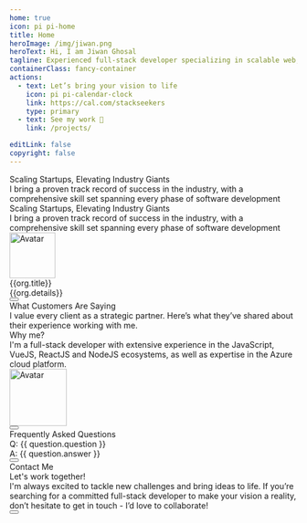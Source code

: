 ```yaml
---
home: true
icon: pi pi-home
title: Home
heroImage: /img/jiwan.png
heroText: Hi, I am Jiwan Ghosal
tagline: Experienced full-stack developer specializing in scalable web, mobile, and software solutions.
containerClass: fancy-container
actions:
  - text: Let’s bring your vision to life
    icon: pi pi-calendar-clock
    link: https://cal.com/stackseekers
    type: primary
  - text: See my work 🚀
    link: /projects/

editLink: false
copyright: false
---
```


<div class="hidden">
  <div class="text-4xl font-bold">Scaling Startups, Elevating Industry Giants</div>
  <div class="my-4 text-xl">I bring a proven track record of success in the industry, with a comprehensive skill set spanning every phase of software development</div>
</div>

<div class="my-6">
  <div class="text-center pb-4">
    <div class="text-4xl font-bold">Scaling Startups, Elevating Industry Giants</div>
    <div class="my-4 text-xl">I bring a proven track record of success in the industry, with a comprehensive skill set spanning every phase of software development</div>
  </div>
  <div class="my-4 flex flex-column md:flex-row justify-content-center">
    <div class="md:col col-12 border-round-md p-2 m-2 vp-feature-item flex align-items-center justify-content-center" v-for="org in orgs" :key="org.title">
      <div class="no-underline flex flex-column justify-content-center flex-wrap">
        <div class="mr-2 flex align-items-center justify-content-center">
          <img :src="org.icon" alt="Avatar" width="80px"/>
        </div>
        <div class="text-2xl font-bold flex align-items-center justify-content-center"><span>{{org.title}}</span></div>
        <div class="text-xs flex align-items-center justify-content-center">{{org.details}}</div>
      </div>
    </div>
  </div>
</div>

<div class="my-6">
  <div class="text-center pb-4">
  </div>
  <div class="card relative">
    <Carousel :value="projects" :numVisible="3" :numScroll="1" :responsiveOptions="responsiveOptions" class="flex">
        <template #item="slotProps">
            <div class="border border-surface-200 shadow-1 border-round-md rounded m-2 p-2 flex flex-column align-self-center align-items-center justify-content-center" >
                <div class="mb-2 image-box" v-if=slotProps.data.images[0]>
                    <div class="relative mx-auto w-13rem h-10rem overflow-hidden" >
                        <img :src="slotProps.data.images[0].itemImageSrc" :alt="slotProps.data.images[0].alt" class="w-full rounded"/>
                    </div>
                </div>
                <a :href="slotProps.data.link" class="text-l p-2 font-medium text-center no-underline">
                  {{ slotProps.data.name }}
                </a>
            </div>
        </template>
    </Carousel>
  </div>
  <div class="text-center pb-4">
    <a href="/projects/" size="large" color="deeppink" class="flex justify-content-center text-center no-underline mt-4"> 
      <Button label="See All Projects" icon="pi pi-angle-double-right" severity="secondary" raised rounded iconPos="right"/>
    </a>
  </div>
</div>


<!-- Testimonials -->
<div class="my-6">
  <div class="text-center pb-4">
    <div class="text-4xl font-bold">What Customers Are Saying</div>
    <div class="my-4 text-xl">I value every client as a strategic partner. Here’s what they’ve shared about their experience working with me.</div>
  </div>
  <div class="card relative" @mouseenter="pauseAutoPlay"
    @mouseleave="resumeAutoPlay">
    <Carousel :value="testimonials" :numVisible="1" :numScroll="1"  ref="carousel" :responsiveOptions="responsiveCustomerOptions" circular :page="currentPage"
      @page="onPageChange">
        <template #item="slotProps">
          <div class="card shadow-1 border-round-md p-4 md:mx-8 vp-feature-item">
            <div class="font-italic mb-8">
              <div class="text-md" ><span class="font-bold text-4xl">"</span> {{ slotProps.data.message }}</div>
            </div>
            <div class="flex align-items-center">
              <img :src="slotProps.data.avatar" alt="Avatar" class="border-circle" width="50px" />
              <a :href="slotProps.data.link" target="_blank" class="no-underline">
                <div class="flex flex-column align-items-start ml-2">
                  <div>{{ slotProps.data.name }}</div>
                  <div>
                    <img :alt="slotProps.data.name" src="https://primefaces.org/cdn/primevue/images/flag/flag_placeholder.png" :class="`flag flag-${slotProps.data.code.toLowerCase()} mr-2`" style="width: 18px" />
                    {{ slotProps.data.location }}
                  </div>
                </div>
              </a>
            </div>
          </div>
        </template>
    </Carousel>
  </div>
</div>

<div class="my-6 flex flex-column">
  <div class="text-center pb-4">
    <div class="text-4xl font-bold">Why me?</div>
  </div>
</div>
<div class="my-4">
  <div class="text-xl">
    I'm a full-stack developer with extensive experience in the JavaScript, VueJS, ReactJS and NodeJS ecosystems, as well as expertise in the Azure cloud platform.
  </div>
  <div class="grid mt-4">
    <div class="md:col col-6 text-center" v-for="stackLogo in stackLogos" :key="stackLogo.title">
      <i :class="stackLogo.icon" class="m-auto text-400 pl-3" style="font-size: 5rem"></i>
      <Image :src="stackLogo.link" alt="Avatar" width="100px" />
    </div>
  </div>
  <div class="text-center pb-4">
    <a href="/about/#stack" size="large" color="deeppink" class="flex justify-content-center text-center no-underline mt-4"> 
      <Button label="See All Stacks" icon="pi pi-angle-double-right" severity="secondary" raised rounded iconPos="right"/>
    </a>
  </div>
</div>


<!-- FAQ -->
<div v-if="questions" class="my-6">
  <div class="text-center pb-4">
    <div class="text-4xl font-bold">Frequently Asked Questions</div>
  </div>
  <div class="grid md:mx-2 my-4 overflow-hidden border-round-2xl" :style="getImage()">
    <div class="md:col-8 col-12">
      <div class="surface-0 p-2 border-round-2xl text-900 flex flex-column gap-2 vp-feature-item">
        <div v-for="question in questions" :key="question.id" class="my-2">
          <div class="flex flex-column my-1 gap-2">
            <div class="font-medium text-xl">Q: {{ question.question }}</div>
            <div class="text-md"><span class="font-medium text-xl">A:</span> {{ question.answer }}</div>
          </div>
        </div>
        <div class="my-4">
          <a href="https://cal.com/stackseekers" size="large" color="deeppink" class="flex justify-content-center text-center no-underline mt-4"> 
            <Button label="Discuss Your Project" icon="pi pi-calendar-clock" severity="primary" raised rounded/>
          </a>
        </div>
      </div>
    </div>
  </div>
</div>

<!-- Contact Me -->
<div class="border-round-md vp-feature-item" id="contact">
  <div class="text-center pb-4">
    <div class="text-4xl font-bold">Contact Me</div>
    <div class="my-4 text-md">Let's work together!</div>
  </div>
  <div class="my-4 text-center text-xl">
    I'm always excited to tackle new challenges and bring ideas to life. If you’re searching for a committed full-stack developer to make your vision a reality, don’t hesitate to get in touch - I’d love to collaborate!
  </div>
  <div class="my-4">
    <a href="mailto:jiwan.cse@gmail.com" size="large" color="deeppink" class="flex justify-content-center text-center no-underline"> 
      <Button label="Hire Now" icon="pi pi-briefcase" severity="primary" raised rounded />
    </a>
  </div>
  <div class="flex flex-row justify-content-end flex-wrap gap-4 mx-6">
    <a
      v-for="(socialElement, socialIndex) in social"
      :key="socialIndex"
      :href="socialElement.url"
      target="_blank"
      class="flex flex-row gap-2"
      >
      <i :class="socialElement.icon" style="font-size: 1rem"></i>
      </a>
  </div>
</div>

<script setup lang="ts">
import { ref, onMounted, onBeforeUnmount } from "vue";

// Current page and autoplay interval
const currentPage = ref(0);
const autoplayInterval = 5000;
let autoplayTimer = null;

const projects = ref([
    {
        name: " Upstox: Partner Dashboard",
        description: "Open a sub-broker account with Upstox.",
        skills: ["AngularJS", "MongoDB", "MSSQL", "LoopbackJS"],
        software: "Web",
        features: [
            {
                name:'Refer and earn program'
            },
            {
                name:'Track lead refered'
            },
            {
                name:'Ambasador program'
            },
            {
                name:'Royalty program'
            },
            {
                name:'Track customer refered'
            },
            {
                name:'Dashboard to show earning based on the program'
            },
            {
                name:'Search by name and UCC'
            },
            {
                name:'Earning report based on the customer trade'
            },
        ],
        org: "Upstox",
        year: "2018",
        schema: "https://schema.org/BusinessApplication",
        link: "https://upstox.com/sub-broker/",
        images: [
          {
              itemImageSrc: '/img/projects/partnerUpstox/dashboard.png',
              thumbnailImageSrc: '/img/projects/partnerUpstox/dashboard.png',
              alt: 'Open a sub-broker account with Upstox.',
              title: 'Open a sub-broker account with Upstox.'
          },
          {
              itemImageSrc: '/img/projects/partnerUpstox/partnerUpstox.png',
              thumbnailImageSrc: '/img/projects/partnerUpstox/partnerUpstox.png',
              alt: 'Open a sub-broker account with Upstox.',
              title: 'Open a sub-broker account with Upstox.'
          },
          
          {
              itemImageSrc: '/img/projects/partnerUpstox/leads.png',
              thumbnailImageSrc: '/img/projects/partnerUpstox/leads.png',
              alt: 'Open a sub-broker account with Upstox.',
              title: 'Open a sub-broker account with Upstox.'
          },
          {
              itemImageSrc: '/img/projects/partnerUpstox/customer.png',
              thumbnailImageSrc: '/img/projects/partnerUpstox/customer.png',
              alt: 'Open a sub-broker account with Upstox.',
              title: 'Open a sub-broker account with Upstox.'
          },
          {
              itemImageSrc: '/img/projects/partnerUpstox/earning.png',
              thumbnailImageSrc: '/img/projects/partnerUpstox/earning.png',
              alt: 'Open a sub-broker account with Upstox.',
              title: 'Open a sub-broker account with Upstox.'
          },
        ],
    },
    {
        name: "Upstox: Open Demat Account",
        description: "Open a Demat Account Online: Demat Account Opening at Upstox",
        skills: ["AngularJS", "MongoDB", "MSSQL", "LoopbackJS","Digital Ocean"],
        software: "Web",
        features: [
            {
                name:'Open Demat account with document upload'
            },
            {
                name:'Pan, Aadhar, IPV, and canceled check verification'
            },
            {
                name:'Lead to CRM system'
            },
            {
                name:'Scrutiny of lead'
            },
            {
                name:'Upload details to NSE, BSE, and MCX'
            },
            {
                name:'Report based on the flow of lead'
            },
        ],
        org: "Upstox",
        year: "2017",
        schema: "https://schema.org/BusinessApplication",
        link: "https://upstox.com/open-demat-account/",
        images: [
                {
                    itemImageSrc: '/img/projects/openDemat.png',
                    thumbnailImageSrc: '/img/projects/openDemat.png',
                    alt: 'Open a Demat Account Online: Demat Account Opening at Upstox',
                    title: 'Open a Demat Account Online: Demat Account Opening at Upstox'
                },
            ],
    },
    {
        name: "Call Matrix",
        description: "Call Intelligence, Marketing, and Analytics Platform",
        skills: ["NodeJS", "MongoDB", "MSSQL", "HapiJS","Digital Ocean"],
        software: "Web",
        features: [
            {
                name:'Create campaign for call'
            },
            {
                name:'Create bundel of campaigns for call'
            },
            {
                name:'Buy local & toll-free numbers'
            },
            {
                name:'Call Recording and Off Hour Call Handling'
            },
            {
                name:'Funnel to redirect the call based on the multi level IVR'
            },
            {
                name:'Report of bundel, CDR, and offer based on hour, week and geo location'
            },
            {
                name:'Dashboard to get bird eye view'
            },
            {
                name:'Google Adwords API integration'
            },
            {
                name:'User autherisation based on role'
            },
        ],
        org: "Mobistreak",
        year: "2015",
        schema: "https://schema.org/BusinessApplication",
        link: "https://callmatrix.io/",
        images: [
                {
                    itemImageSrc: '/img/projects/callmatrix.png',
                    thumbnailImageSrc: '/img/projects/callmatrix.png',
                    alt: 'CallMatrix - Call Intelligence, Marketing, and Analytics Platform',
                    title: 'Title 1'
                },
            ],
    },
    {
        name: "Trokka Attraction",
        description: "Book Attractions and Tours for Your Next Holiday",
        skills: ["Javascript", "ES6", "VueJs", "Vuex","Axios","API integration",   "ExpressJS", "MongoDB", "Git", "EC2"],
        software: "Web",
        features: [
            {
                name:'Show Tours and Attraction of Malaysia'
            },
            {
                name:'Popular activities based on rating and demand'
            },
            {
                name:'Activities and details based on location'
            },
            {
                name:'Book and share attractions for other people'
            },
            {
                name:'Discount system based on promo code'
            },
            {
                name:'Paymnet system using Boost wallet and other payment methods'
            },
            {
                name:'Custome CMS Backend system to add, update, delete tours and attractions'
            },
        ],
        org: "Catch That Bus",
        year: "2019",
        schema: "https://schema.org/DeveloperApplication",
        link: "/projects/#Trokka Attraction",
        images: [
                {
                    itemImageSrc: '/img/projects/trokka.gif',
                    thumbnailImageSrc: '/img/projects/trokka.gif',
                    alt: 'Trokka.com | Book Attractions and Tours for Your Next Holiday',
                    title: 'Trokka.com | Book Attractions and Tours for Your Next Holiday'
                },
            ],
    },
    {
        name: "Catch That Bus",
        description: "Book Malaysia and Singapore bus tickets online.",
        skills: ["Javascript", "ES6", "VueJs", "Vuex","Vite","Axios", "Cordova", "API integration",   "ExpressJS", "MongoDB", "Git", "EC2",  "Eslint", "Prettier"],
        software: "Web / IOS APP",
        features: [
            {
                name:'Search for bus by chosing from destination and to destination in Malaysia for dates'
            },
            {
                name:'Sort and filter on available buses'
            },
            {
                name:'Seat visualization of a bus'
            },
            {
                name:'Booking system to handel concurent request'
            },
            {
                name:'Discount system based on cupon code',
            },
            {
                name:'Insurnce integration for travelers',
            },
            {
                name:'Payment system usign wallet and cards',
            },
            {
                name:'Webview for Boost wallet',
            },
            {
                name:'Multiple language support'
            },
            {
                name:'Multiple Currency support'
            },
            {
                name:'Bus Booked history'
            },
            {
                name:'Bus orboarding sytem for admin and bus operator'
            },
        ],
        org: "Catch That Bus",
        year: "2019",
        schema: "https://schema.org/DeveloperApplication",
        link: "https://m.catchthatbus.com",
        iosLink: "https://apps.apple.com/my/app/catchthatbus/id1025824078",
        images: [
                {
                    itemImageSrc: '/img/projects/catchthatbus.gif',
                    thumbnailImageSrc: '/img/projects/catchthatbus.gif',
                    alt: 'Book Malaysia and Singapore bus tickets online. | CatchThatBus',
                    title: 'Book Malaysia and Singapore bus tickets online. | CatchThatBus'
                },
                {
                    itemImageSrc: 'https://is1-ssl.mzstatic.com/image/thumb/Purple113/v4/ad/b9/3b/adb93b8f-08b6-ac23-8f9e-906f7b2529c2/pr_source.png/230x0w.png',
                    thumbnailImageSrc: 'https://is1-ssl.mzstatic.com/image/thumb/Purple113/v4/ad/b9/3b/adb93b8f-08b6-ac23-8f9e-906f7b2529c2/pr_source.png/230x0w.png',
                    alt: 'IOS app for booking Malaysia and Singapore bus tickets online | CatchThatBus',
                    title: 'Title 1'
                },
            ],
    },
    {
      name: "See All",
      images: [],
      link:"/projects/"
    }
]);
const responsiveOptions = ref([
    {
        breakpoint: '1400px',
        numVisible: 4,
        numScroll: 1
    },
    {
        breakpoint: '1199px',
        numVisible: 2,
        numScroll: 1
    },
    {
        breakpoint: '767px',
        numVisible: 2,
        numScroll: 1
    },
    {
        breakpoint: '575px',
        numVisible: 1,
        numScroll: 1
    }
]);

const responsiveCustomerOptions = ref([
    {
        breakpoint: '1400px',
        numVisible: 1,
        numScroll: 1
    },
    {
        breakpoint: '1199px',
        numVisible: 1,
        numScroll: 1
    },
    {
        breakpoint: '767px',
        numVisible: 1,
        numScroll: 1
    },
    {
        breakpoint: '575px',
        numVisible: 1,
        numScroll: 1
    }
]);

  const social= [
    { label: 'linkedin', icon: 'pi pi-linkedin', url: 'https://www.linkedin.com/in/jiwanghosal/' },
    { label: 'youtube', icon: 'pi pi-youtube', url: 'https://www.youtube.com/@stackseekers' },
    { label: 'stackoverflow', icon: 'pi pi-chart-bar', url: 'https://stackoverflow.com/users/10376224/stchr?tab=profile' },
    { label: 'Instagram', icon: 'pi pi-instagram', url: 'https://www.instagram.com/jiwan_ghosal/' },
  ];

const orgs= [
  {
    "title": "Capgemini",
    "icon": "/img/home/capgemini2.png",
    "details": "Consulting and technology services",
    "link": "https://www.capgemini.com/"
  },
  {
    "title": "CatchThatBus",
    "icon": "/img/home/catchthatbus.png",
    "details": "Leisure, Travel, and Tourism",
    "link": "https://www.catchthatbus.com/"
  },
  {
    "title": "Upstox",
    "icon": "/img/home/upstox.jpeg",
    "details": "Online stock broker",
    "link": "https://www.upstox.com/"
  },
  {
    "title": "Mobistreak",
    "icon": "/img/home/mobistreak.png",
    "details": "Marketing and advertising",
    "link": "https://www.mobistreak.com/"
  }
]

  const skills = [
    {
      name: "Front end",
      value: ["VueJS", "Vue3", "Nuxt", "ReactJS", "Vite", "Pinia","Axios", "Vuepress", "Storybook", "Lit","HTML5","CSS3","JavaScript(ES6)", "TypeScript"]
    },
    {
      name: "Back end",
      value: ["ExpressJS","NodeJS","MYSQL","MSSQL","PLSQL","MongoDB","DynamoDB"],
    },
    {
      name: "Hosting & Deployment",
      value: ["Git","CICD","Ansible", "YAML", "Docker","Kibana","Azure", "AWS"],
    },
    {
      name: "Automation Testing",
      value: ["Jest","Testcafe","Lighthouse","Playwright"],
    }
  ];

  const questions = [
    {
      id: 1,
      question: "How can I start a project with you?",
      answer: "You can start by scheduling a meeting with me. I’ll connect with you promptly to discuss your requirements and plan the next steps."
    },
    {
      id: 2,
      question: "What services do you provide?",
      answer: "I offer a variety of services tailored to your needs, including Custom Web Development, E-commerce Solutions, API Development and Integration, Figma to Web Conversion, and Hosting & Deployment. Let’s find the best solution for your project!"
    },
    {
      id: 3,
      question: "What does the project process look like?",
      answer: `It’s simple and straightforward:
      1) We start with understanding your requirements, 
      2) Set a clear timeline, 
      3) I handle the development phase, and 4) Deliver your project with ongoing support to ensure success.`
    }
  ];


  const getImage = () =>`background-image: url('/img/home/faq.jpeg');  background-repeat: no-repeat; background-size: cover;`

  const features = [
    {
      icon: 'pi pi-tag',
      title: 'No minimum order',
      description: 'Try our service without any hassle.'
    },
    {
      icon: 'pi pi-bolt',
      title: 'Fast Delivery',
      description: 'I have got you covered.'
    },
    {
      icon: 'pi pi-calendar-clock',
      title: 'Support',
      description: 'I am here to help!'
    },
    {
      icon: 'pi pi-eye',
      title: 'Free Demo',
      description: 'Free demo biweekly to update progress.'
    }
  ]

  const stackLogos = [
    {
      link: '/img/stacks/vuejs.png',
      title: 'VueJs',
    },
    {
      link: '/img/stacks/reactjs.png',
      title: 'ReactJS',
    },
    {
      link: '/img/stacks/nodejs.png',
      title: 'NodeJs',
    },
    {
      link: '/img/stacks/mongodb.png',
      title: 'MongoDb',
    }
  ]


  const testimonials = ref([
    {
      name: 'Harris Malik',
      designation: 'Senior Product Manager at 8x8',
      message: 'Jiwan is one of the most valuable people I have ever met. He is smart, professional, and never fails to surprise us with creative solutions to difficult problems. Jiwan\'s personality and skills would be a great asset to any company. Highly recommended.',
      avatar: 'https://media.licdn.com/dms/image/v2/D5603AQG8ooyo97JCoA/profile-displayphoto-shrink_100_100/profile-displayphoto-shrink_100_100/0/1682841547783?e=1738195200&v=beta&t=JARoSOLbmEvkdoSPUN0KudV6as1XSLEzxngLUDb9S6c',
      link: 'https://www.linkedin.com/in/harrismalik04/',
      location: 'Malaysia',
      code: 'my'
    },
    {
      name: 'Jurgen Sweere',
      designation: 'Front End Expert at ABN Amro',
      message: 'Jiwan never stopped amazing me. He brings a lot of front-end knowledge to the table and is able to quickly learn anything new. Jiwan is a great colleague to have!',
      avatar: 'https://media.licdn.com/dms/image/v2/C5603AQGLWlLKfqFZgw/profile-displayphoto-shrink_100_100/profile-displayphoto-shrink_100_100/0/1516235161685?e=1738195200&v=beta&t=UF337AJukgtr4CHB2h-M-Azrt31Y24z3Q2lRBTiIk_c',
      link: 'https://www.linkedin.com/in/jurgensweere',
      location: 'The Netherlands',
      code: 'nl'
    },
    {
      name: 'Shyam Kumar',
      designation: 'Senior Product Manager at Angel One',
      message: 'I always found Jiwan to be a very dependable and hardworking colleague. Many times he went above and beyond to meet the product requirements; it might be either working overtime to release the project on time or working with other teams to get the production issue fixed. He was always the go-to person on the team.',
      avatar: 'https://media.licdn.com/dms/image/v2/D5603AQHZpSlK7j89uA/profile-displayphoto-shrink_100_100/profile-displayphoto-shrink_100_100/0/1698672442801?e=1738195200&v=beta&t=lXm4yDQlyLnGzUFtfzqjDGEgBzttasSc03uUb5s0ZVc',
      link: 'https://www.linkedin.com/in/shyam-kumar-k/',
      location: 'India',
      code: 'in'
    },
    {
      name: 'Erkan Ateşli',
      designation: 'Chapter Lead at ABN AMRO Bank N.V.',
      message: 'In our connection with Jiwan at ABN AMRO, I noticed that he has a lot of knowledge in his field of expertise. He can transfer his knowledge easily to others. With his strong analytics skills, he can handle complex questions as usual. Jiwan is a brave colleague I’ve met, and we had a lot of fun during the India visit and especially at the party. ',
      avatar: 'https://media.licdn.com/dms/image/v2/C4E03AQFg4Oh_B9JEeQ/profile-displayphoto-shrink_100_100/profile-displayphoto-shrink_100_100/0/1621625662967?e=1738195200&v=beta&t=Pe3O7c2KVXVkPPfb7cs06mLOgmvBHxUufz1hWnUDVCI',
      link: 'https://www.linkedin.com/in/erkanatesli',
      location: 'The Netherlands',
      code: 'nl'
    }
  ]);

// Function to start autoplay
const startAutoPlay = () => {
  autoplayTimer = setInterval(() => {
    currentPage.value = (currentPage.value + 1) % testimonials.value.length;
  }, autoplayInterval);
};

// Function to pause autoplay
const pauseAutoPlay = () => {
  clearInterval(autoplayTimer);
};

// Function to resume autoplay
const resumeAutoPlay = () => {
  startAutoPlay(autoplayTimer);
};

// Handle page change when user interacts with the carousel
const onPageChange = (newPage) => {
  currentPage.value = newPage;
};

// Start autoplay when the component mounts
onMounted(() => {
  startAutoPlay();
});

// Clear the autoplay timer when the component unmounts
onBeforeUnmount(() => {
  pauseAutoPlay();
});
</script>
